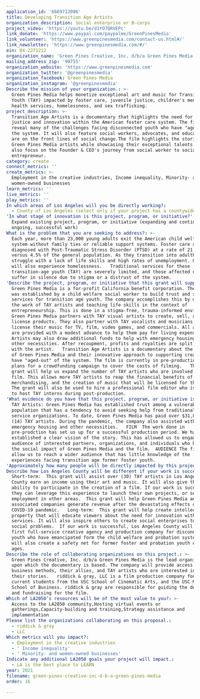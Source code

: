 ```yaml
---
application_id: '6669712096'
title: Developing Transition Age Artists
organization_description: Social enterprise or B-corps
project_video: 'https://youtu.be/d1YO7QRVEPc'
link_donate: 'https://www.paypal.com/paypalme/GreenPinesMedia'
link_volunteer: 'https://www.greenpinesmedia.com/contact-us.html#/'
link_newsletter: 'https://www.greenpinesmedia.com/#/'
ein: 84-2271212
organization_name: 'Green Pines Creative, Inc. d/b/a Green Pines Media'
mailing_address_zip: '90755'
organization_website: 'https://www.greenpinesmedia.com'
organization_twitter: '@greenpinesmedia'
organization_facebook: Green Pines Media
organization_instagram: '@greenpinesmedia'
Describe the mission of your organization.: >-
  Green Pines Media helps monetize exceptional art and music for Transition Age
  Youth (TAY) impacted by foster care, juvenile justice, children's mental
  health services, homelessness, and sex trafficking. 
project_description: >-
  Transition Age Artists is a documentary that highlights the need for social
  justice and innovation within the American foster care system. The film will
  reveal many of the challenges facing disconnected youth who have "aged-out" of
  the system. It will also feature social workers, advocates, and educators who
  are on the front lines of social change.The film highlights the stories of
  Green Pines Media artists while showcasing their exceptional talents. It will
  also focus on the Founder & CEO's journey from social worker to social
  entrepreneur.
category: create
connect_metrics: ''
create_metrics: >-
  Employment in the creative industries, Income inequality, Minority- and
  women-owned businesses
learn_metrics: ''
live_metrics: ''
play_metrics: ''
In which areas of Los Angeles will you be directly working?:
  - County of Los Angeles (select only if your project has a countywide benefit)
'In what stage of innovation is this project, program, or initiative?': >-
  Expand existing project, program, or initiative (expanding and continuing
  ongoing, successful work)
What is the problem that you are seeking to address?: >-
  Each year, more than 23,000 young adults exit the American child welfare
  system without family ties or reliable support systems. Foster care alumni are
  diagnosed with Post-Traumatic Stress Disorder (PTSD) at a rate of 21.5%,
  versus 4.5% of the general population. As they transition into adulthood, many
  struggle with a lack of life skills and high rates of unemployment. Over 40%
  will also experience homelessness.   Traditional services for these
  transition-age youth (TAY) are severely limited, and those affected often
  suffer in silence due to stigma or a distrust of the system.
'Describe the project, program, or initiative that this grant will support to address the problem identified.': >-
  Green Pines Media is a for-profit California benefit corporation. The startup
  was established by a child welfare social worker to build trust and supportive
  services for transition age youth. The company accomplishes this by monetizing
  the work of TAY artists and teaching life skills in the context of
  entrepreneurship. This is done in a stigma-free, trauma-informed environment. 
  Green Pines Media partners with TAY visual artists to create, sell, and/or
  license products. They also partner with TAY vocalists and musicians to
  license their music for TV, film, video games, and commercials. All artists
  are provided with a modest advance to help them pay for living expenses.
  Artists may also draw additional funds to help with emergency housing and
  other necessities. After recoupment, profits and royalties are split 50/50
  with the artist.   Transition Age Artists is a documentary about the origins
  of Green Pines Media and their innovative approach to supporting creatives who
  have "aged-out" of the system. The film is currently in pre-production with
  plans for a crowdfunding campaign to cover the costs of filming.   The LA2050
  grant will help us expand the number of TAY artists who are involved in the
  film. This allows more TAY artists to reap the financial benefits of
  merchandising, and the creation of music that will be licensed for the film.
  The grant will also be used to hire a professional film editor who is willing
  to host TAY interns during post-production. 
'What evidence do you have that this project, program, or initiative is or will be successful, and how will you define and measure success?': >-
  TAY Artists: Green Pines Media has established trust among a vulnerable
  population that has a tendency to avoid seeking help from traditional social
  service organizations. To date, Green Pines Media has paid over $31,800 to
  (14) TAY artists. During the pandemic, the company also assisted with
  emergency housing and other necessities.   FILM  The work done in
  pre-prodction has set us up for a successful production period. We have also
  established a clear vision of the story. This has allowed us to engaged an
  audience of interested partners, organizations, and individuals who believe in
  the social impact of Green Pines Media and the film.  AUDIENCE The film will
  allow us to reach a wider audience that has little knowledge of the
  experiences facing transition age former foster youth.
'Approximately how many people will be directly impacted by this project, program, or initiative?': '58'
Describe how Los Angeles County will be different if your work is successful.: >-
  Short-term:  This grant will assist over (30) TAY artists in Los Angeles
  County earn an income using their art and music. It will also give them the
  ability to participate in the creation of a film. If our work is successful,
  they can leverage this experience to launch their own projects, or secure
  employment in other areas.  This grant will help Green Pines Media and
  associated companies generate revenue after the devastating effects of the
  COVID-19 pandemic.   Long-term:  This grant will help create intellectual
  property that will educate viewers about the need for innovation within social
  services. It will also inspire others to create social enterprises to address
  social problems.  If our work is successful, Los Angeles County will have the
  first full-service creative agency and production company for disconnected
  youth who have emancipated form the child welfare and probation systems. It
  will also create a safety net for former foster and probation youth of all
  ages. 
Describe the role of collaborating organizations on this project.: >-
  Green Pines Creative, Inc. d/b/a Green Pines Media is the lead organization
  upon which the documentary is based. The company will provide access to their
  business methods, their allies, and TAY artists who are interested in sharing
  their stories.   riddick & gray, LLC is a film production company founded by
  current students from the USC School of Cinematic Arts, and the USC Marshall
  School of Business. riddick & gray are responsible for guiding the development
  and fundraising for the film. 
Which of LA2050’s resources will be of the most value to you?: >-
  Access to the LA2050 community,Hosting virtual events or
  gatherings,Capacity-building and training,Strategy assistance and
  implementation
Please list the organizations collaborating on this proposal.:
  - riddick & gray
  - LLC
Which metrics will you impact?:
  - Employment in the creative industries
  - ' Income inequality'
  - ' Minority- and women-owned businesses'
Indicate any additional LA2050 goals your project will impact.:
  - LA is the best place to LEARN
year: 2021
filename: green-pines-creative-inc-d-b-a-green-pines-media
order: 16

---
```


